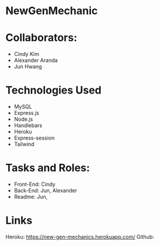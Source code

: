 # NewGenMechanic

# Collaborators:
* Cindy Kim
* Alexander Aranda
* Jun Hwang

# Technologies Used
* MySQL
* Express.js
* Node.js
* Handlebars
* Heroku
* Express-session
* Tailwind

# Tasks and Roles:

* Front-End: Cindy
* Back-End: Jun, Alexander
* Readme: Jun,

# Links
Heroku: https://new-gen-mechanics.herokuapp.com/
Github: 
